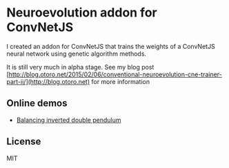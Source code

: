 
# Neuroevolution addon for ConvNetJS

I created an addon for ConvNetJS that trains the weights of a ConvNetJS neural network using genetic algorithm methods.

It is still very much in alpha stage.  See my blog post [http://blog.otoro.net/2015/02/06/conventional-neuroevolution-cne-trainer-part-ii/](http://blog.otoro.net) for more information

## Online demos
- [Balancing inverted double pendulum](http://otoro.net/pendulum)

## License
MIT
